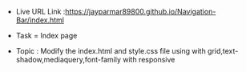 - Live URL Link :https://jayparmar89800.github.io/Navigation-Bar/index.html

 * Task = Index page

 - Topic : Modify the index.html and style.css file using with grid,text-shadow,mediaquery,font-family with responsive

 